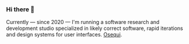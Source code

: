 ### Hi there 👋

Currently &mdash; since 2020 &mdash; I'm running a software research and development studio specialized in likely correct software, rapid iterations and design systems for user interfaces. [Osequi](https://github.com/osequi). 
